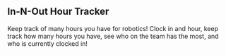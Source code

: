 ## In-N-Out Hour Tracker

Keep track of many hours you have for robotics! Clock in and hour, keep track how many hours you have, see who on the team has the most, and who is currently clocked in!
